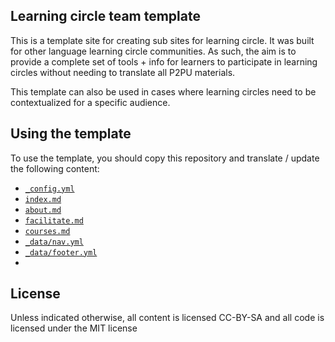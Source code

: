 ## Learning circle team template

This is a template site for creating sub sites for learning circle. It was built for other language learning circle communities. As such, the aim is to provide a complete set of tools + info for learners to participate in learning circles without needing to translate all P2PU materials.

This template can also be used in cases where learning circles need to be contextualized for a specific audience.

## Using the template

To use the template, you should copy this repository and translate / update the following content:
- [`_config.yml`](blob/gh-pages/_config.yml)
- [`index.md`](blob/gh-pages/index.md)
- [`about.md`](blob/gh-pages/about.md)
- [`facilitate.md`](blob/gh-pages/facilitate.md)
- [`courses.md`](blob/gh-pages/courses.md)
- [`_data/nav.yml`](blob/gh-pages/_data/nav.yml)
- [`_data/footer.yml`](blob/gh-pages/_data/footer.yml)
- 

## License

Unless indicated otherwise, all content is licensed CC-BY-SA and all code is licensed under the MIT license
